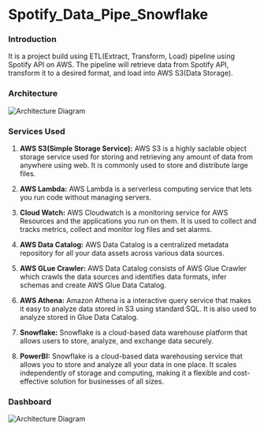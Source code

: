 # Spotify_Data_Pipe_Snowflake

### Introduction
It is a project build using ETL(Extract, Transform, Load) pipeline using Spotify API on AWS. The pipeline will retrieve data from Spotify API, transform it to a desired format, and load into AWS S3(Data Storage).

### Architecture
![Architecture Diagram](https://github.com/user-attachments/assets/4a6017ba-6d0d-4fa1-b25b-7aee0b99e600)



### Services Used
1. **AWS S3(Simple Storage Service):** AWS S3 is a highly saclable object storage service used for storing and retrieving any amount of data from anywhere using web. It is commonly used to store and distribute large files.
   
2. **AWS Lambda:** AWS Lambda is a serverless computing service that lets you run code without managing servers.
   
3. **Cloud Watch:** AWS Cloudwatch is a monitoring service for AWS Resources and the applications you run on them. It is used to collect and tracks metrics, collect and monitor log files and set alarms.

4. **AWS Data Catalog:** AWS Data Catalog is a centralized metadata repository for all your data assets across various data sources. 

5. **AWS GLue Crawler:**  AWS Data Catalog consists of AWS Glue Crawler which crawls the data sources and identifies data formats, infer schemas and create AWS Glue Data Catalog.

6. **AWS Athena:**  Amazon Athena is a interactive query service that makes it easy to analyze data stored in S3 using standard SQL. It is also used to analyze stored in Glue Data Catalog.

7.  **Snowflake:** Snowflake is a cloud-based data warehouse platform that allows users to store, analyze, and exchange data securely.

8. **PowerBI:** Snowflake is a cloud-based data warehousing service that allows you to store and analyze all your data in one place. It scales independently of storage and computing, making it a flexible and cost-effective solution for businesses of all sizes.





### Dashboard
![Architecture Diagram](https://github.com/user-attachments/assets/e8b4d9e6-2fb9-4cd5-8212-2e38802198d7)
